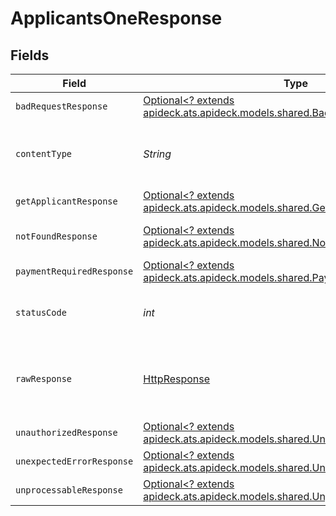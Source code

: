 # ApplicantsOneResponse


## Fields

| Field                                                                                                                           | Type                                                                                                                            | Required                                                                                                                        | Description                                                                                                                     |
| ------------------------------------------------------------------------------------------------------------------------------- | ------------------------------------------------------------------------------------------------------------------------------- | ------------------------------------------------------------------------------------------------------------------------------- | ------------------------------------------------------------------------------------------------------------------------------- |
| `badRequestResponse`                                                                                                            | [Optional<? extends apideck.ats.apideck.models.shared.BadRequestResponse>](../../models/shared/BadRequestResponse.md)           | :heavy_minus_sign:                                                                                                              | Bad Request                                                                                                                     |
| `contentType`                                                                                                                   | *String*                                                                                                                        | :heavy_check_mark:                                                                                                              | HTTP response content type for this operation                                                                                   |
| `getApplicantResponse`                                                                                                          | [Optional<? extends apideck.ats.apideck.models.shared.GetApplicantResponse>](../../models/shared/GetApplicantResponse.md)       | :heavy_minus_sign:                                                                                                              | Applicants                                                                                                                      |
| `notFoundResponse`                                                                                                              | [Optional<? extends apideck.ats.apideck.models.shared.NotFoundResponse>](../../models/shared/NotFoundResponse.md)               | :heavy_minus_sign:                                                                                                              | The specified resource was not found                                                                                            |
| `paymentRequiredResponse`                                                                                                       | [Optional<? extends apideck.ats.apideck.models.shared.PaymentRequiredResponse>](../../models/shared/PaymentRequiredResponse.md) | :heavy_minus_sign:                                                                                                              | Payment Required                                                                                                                |
| `statusCode`                                                                                                                    | *int*                                                                                                                           | :heavy_check_mark:                                                                                                              | HTTP response status code for this operation                                                                                    |
| `rawResponse`                                                                                                                   | [HttpResponse<InputStream>](https://docs.oracle.com/en/java/javase/11/docs/api/java.net.http/java/net/http/HttpResponse.html)   | :heavy_check_mark:                                                                                                              | Raw HTTP response; suitable for custom response parsing                                                                         |
| `unauthorizedResponse`                                                                                                          | [Optional<? extends apideck.ats.apideck.models.shared.UnauthorizedResponse>](../../models/shared/UnauthorizedResponse.md)       | :heavy_minus_sign:                                                                                                              | Unauthorized                                                                                                                    |
| `unexpectedErrorResponse`                                                                                                       | [Optional<? extends apideck.ats.apideck.models.shared.UnexpectedErrorResponse>](../../models/shared/UnexpectedErrorResponse.md) | :heavy_minus_sign:                                                                                                              | Unexpected error                                                                                                                |
| `unprocessableResponse`                                                                                                         | [Optional<? extends apideck.ats.apideck.models.shared.UnprocessableResponse>](../../models/shared/UnprocessableResponse.md)     | :heavy_minus_sign:                                                                                                              | Unprocessable                                                                                                                   |